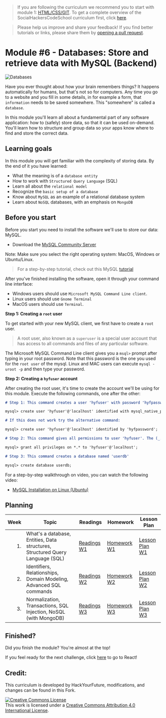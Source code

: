 > If you are following the curriculum we recommend you to start with module 1: [HTML/CSS/GIT](https://github.com/SocialHackersCodeSchool/HTML-CSS). To get a complete overview of the SocialHackersCodeSchool curriculum first, click [here](https://github.com/SocialHackersCodeSchool/curriculum).

> Please help us improve and share your feedback! If you find better tutorials or links, please share them by [opening a pull request](https://github.com/SocialHackersCodeSchool/JavaScript1/pulls).

# Module #6 - Databases: Store and retrieve data with MySQL (Backend)

![Databases](./assets/databases.png)

Have you ever thought about how your brain remembers things? It happens automatically for humans, but that's not so for computers. Any time you go to a website and you fill in some details, in for example a form, that `information` needs to be saved somewhere. This "somewhere" is called a `database`.

In this module you'll learn all about a fundamental part of any software application: how to (safely) store data, so that it can be used on-demand. You'll learn how to structure and group data so your apps know where to find and store the correct data.

## Learning goals

In this module you will get familiar with the complexity of storing data. By the end of it you have learned:

- What the meaning is of a `database entity`
- How to work with `Structured Query Language` (SQL)
- Learn all about the `relational model`
- Recognize the `basic setup of a database`
- Know about `MySQL` as an example of a relational database system
- Learn about `NoSQL` databases, with an emphasis on `MongoDB`

## Before you start

Before you start you need to install the software we'll use to store our data: MySQL.

- Download the [MySQL Community Server](https://dev.mysql.com/downloads/mysql/)

Note: Make sure you select the right operating system: MacOS, Windows or Ubuntu/Linux.

> For a step-by-step tutorial, check out this MySQL [tutorial](http://www.mysqltutorial.org/getting-started-with-mysql/)

After you've finished installing the software, open it through your command line interface:

- Windows users should use `Microsoft MySQL Command Line client`.
- Linux users should use `Gnome Terminal`
- MacOS users should use `Terminal`.

**Step 1: Creating a `root` user**

To get started with your new MySQL client, we first have to create a `root` user.

> A root user, also known as a `superuser` is a special user account that has access to all commands and files of any particular software.

The Microsoft MySQL Command Line client gives you a `msql>` prompt after typing in your root password. Note that this password is the one you used for the `root user` of the mysql. Linux and MAC users can execute `mysql -uroot -p` and then type your password.

**Step 2: Creating a `hyfuser` account**

After creating the root user, it's time to create the account we'll be using for this module. Execute the following commands, one after the other:

```md
# Step 1: This command creates a user 'hyfuser' with password 'hyfpassword' for the database server at 'localhost'

mysql> create user 'hyfuser'@'localhost' identified with mysql_native_password by 'hyfpassword';

# If this does not work try the alternative command:

mysql> create user 'hyfuser'@'localhost' identified by 'hyfpassword';

# Step 2: This command gives all permissions to user 'hyfuser'. The (_._) means every table of every database.

mysql> grant all privileges on *.* to 'hyfuser'@'localhost';

# Step 3: This command creates a database named 'userdb'

mysql> create database userdb;
```

For a step-by-step walkthrough on video, you can watch the following video:

- [MySQL Installation on Linux (Ubuntu)](https://www.youtube.com/watch?v=Y_LibBhOGOY)

## Planning

| Week | Topic                                                                         | Readings                       | Homework                       | Lesson Plan                           |
| ---: | ----------------------------------------------------------------------------- | ------------------------------ | ------------------------------ | ------------------------------------- |
|   1. | What's a database, Entities, Data structures, Structured Query Language (SQL) | [Readings W1](Week1/README.md) | [Homework W1](Week1/MAKEME.md) | [Lesson Plan W1](Week1/LESSONPLAN.md) |
|   2. | Identifiers, Relationships, Domain Modeling, Advanced SQL commands            | [Readings W2](Week2/README.md) | [Homework W2](Week2/MAKEME.md) | [Lesson Plan W2](Week2/LESSONPLAN.md) |
|   3. | Normalization, Transactions, SQL Injection, NoSQL (with MongoDB)              | [Readings W3](Week3/README.md) | [Homework W3](Week3/MAKEME.md) | [Lesson Plan W3](Week3/LESSONPLAN.md) |

## Finished?

Did you finish the module? You're almost at the top!

If you feel ready for the next challenge, click [here](https://www.github.com/SocialHackersCodeSchool/react) to go to React!

## Credit:
This curriculum is developed by HackYourFuture, modifications, and changes can be found in this Fork. 


<a rel="license" href="http://creativecommons.org/licenses/by/4.0/"><img alt="Creative Commons License" style="border-width:0" src="https://i.creativecommons.org/l/by/4.0/88x31.png" /></a><br />This work is licensed under a <a rel="license" href="http://creativecommons.org/licenses/by/4.0/">Creative Commons Attribution 4.0 International License</a>.
